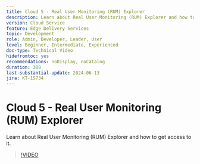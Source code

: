 ```yaml
---
title: Cloud 5 - Real User Monitoring (RUM) Explorer
description: Learn about Real User Monitoring (RUM) Explorer and how to get access to it.
version: Cloud Service
feature: Edge Delivery Services
topic: Development
role: Admin, Developer, Leader, User
level: Beginner, Intermediate, Experienced
doc-type: Technical Video
hidefromtoc: yes
recommendations: noDisplay, noCatalog
duration: 388
last-substantial-update: 2024-06-13
jira: KT-15734
---
```


# Cloud 5 - Real User Monitoring (RUM) Explorer

Learn about Real User Monitoring (RUM) Explorer and how to get access to it.

>[!VIDEO](https://video.tv.adobe.com/v/3429772/?quality=12&learn=on)

